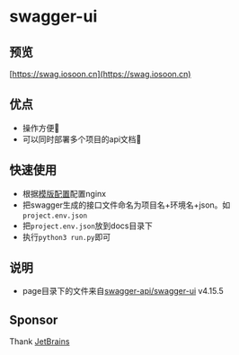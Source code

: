 # swagger-ui

## 预览

  [https://swag.iosoon.cn](https://swag.iosoon.cn)

## 优点

- 操作方便🐶
- 可以同时部署多个项目的api文档🚀

## 快速使用

- 根据[模版配置](./nginx.conf)配置nginx
- 把swagger生成的接口文件命名为项目名+环境名+json。如`project.env.json`
- 把`project.env.json`放到docs目录下
- 执行`python3 run.py`即可


## 说明

  - page目录下的文件来自[swagger-api/swagger-ui](https://github.com/swagger-api/swagger-ui/releases) v4.15.5


## Sponsor

  Thank [JetBrains](https://jb.gg/OpenSourceSupport)